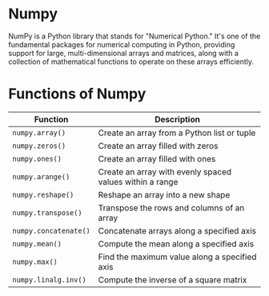 # Numpy 


NumPy is a Python library that stands for "Numerical Python." It's one of the fundamental packages for numerical computing in Python, providing support for large, multi-dimensional arrays and matrices, along with a collection of mathematical functions to operate on these arrays efficiently. 

# Functions of Numpy

| Function            | Description                                           |
|---------------------|-------------------------------------------------------|
| `numpy.array()`     | Create an array from a Python list or tuple           |
| `numpy.zeros()`     | Create an array filled with zeros                     |
| `numpy.ones()`      | Create an array filled with ones                      |
| `numpy.arange()`    | Create an array with evenly spaced values within a range |
| `numpy.reshape()`   | Reshape an array into a new shape                     |
| `numpy.transpose()` | Transpose the rows and columns of an array            |
| `numpy.concatenate()` | Concatenate arrays along a specified axis            |
| `numpy.mean()`      | Compute the mean along a specified axis               |
| `numpy.max()`       | Find the maximum value along a specified axis         |
| `numpy.linalg.inv()`| Compute the inverse of a square matrix                |

